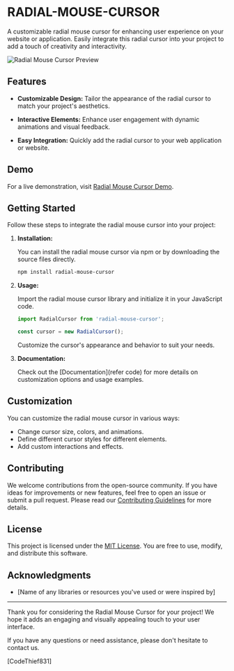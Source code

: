 # RADIAL-MOUSE-CURSOR

A customizable radial mouse cursor for enhancing user experience on your website or application. Easily integrate this radial cursor into your project to add a touch of creativity and interactivity.

![Radial Mouse Cursor Preview]()

## Features

- **Customizable Design:** Tailor the appearance of the radial cursor to match your project's aesthetics.

- **Interactive Elements:** Enhance user engagement with dynamic animations and visual feedback.

- **Easy Integration:** Quickly add the radial cursor to your web application or website.

## Demo

For a live demonstration, visit [Radial Mouse Cursor Demo]([link_to_demo](https://cdn.dribbble.com/users/69200/screenshots/1778990/media/c4015b17a8ae4ac708397afef87da0a9.gif)).

## Getting Started

Follow these steps to integrate the radial mouse cursor into your project:

1. **Installation:**

   You can install the radial mouse cursor via npm or by downloading the source files directly.

   ```bash
   npm install radial-mouse-cursor
   ```

2. **Usage:**

   Import the radial mouse cursor library and initialize it in your JavaScript code.

   ```javascript
   import RadialCursor from 'radial-mouse-cursor';

   const cursor = new RadialCursor();
   ```

   Customize the cursor's appearance and behavior to suit your needs.

3. **Documentation:**

   Check out the [Documentation](refer code) for more details on customization options and usage examples.

## Customization

You can customize the radial mouse cursor in various ways:

- Change cursor size, colors, and animations.
- Define different cursor styles for different elements.
- Add custom interactions and effects.

## Contributing

We welcome contributions from the open-source community. If you have ideas for improvements or new features, feel free to open an issue or submit a pull request. Please read our [Contributing Guidelines](link_to_contributing_guidelines) for more details.

## License

This project is licensed under the [MIT License](link_to_license). You are free to use, modify, and distribute this software.

## Acknowledgments

- [Name of any libraries or resources you've used or were inspired by]

---

Thank you for considering the Radial Mouse Cursor for your project! We hope it adds an engaging and visually appealing touch to your user interface.

If you have any questions or need assistance, please don't hesitate to contact us.

[CodeThief831]
```

